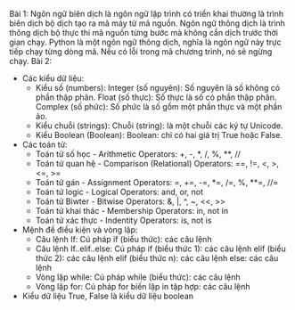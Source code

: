 Bài 1:
Ngôn ngữ biên dịch là ngôn ngữ lập trình có triển khai thường là trình biên dịch bộ dịch tạo ra mã máy từ mã nguồn. Ngôn ngữ thông dịch là trình thông dịch bộ thực thi mã nguồn từng bước mà không cần dịch trước thời gian chạy.
Python là một ngôn ngữ thông dịch, nghĩa là ngôn ngữ này trực tiếp chạy từng dòng mã. Nếu có lỗi trong mã chương trình, nó sẽ ngừng chạy.
Bài 2:
- Các kiểu dữ liệu:
  + Kiểu số (numbers):
     Integer (số nguyên): Số nguyên là số không có phần thập phân.
     Float (số thực): Số thực là số có phần thập phân.
     Complex (số phức): Số phức là số gồm một phần thực và một phần ảo.
  + Kiểu chuỗi (strings):
     Chuỗi (string): là một chuỗi các ký tự Unicode.
  + Kiểu Boolean (Boolean):
     Boolean: chỉ có hai giá trị True hoặc False.
- Các toán tử:
  + Toán tử số học - Arithmetic Operators: +, -, *, /, %, **, // 
  + Toán tử quan hệ - Comparison (Relational) Operators: ==, !=, <, >, <=, >=
  + Toán tử gán - Assignment Operators: =, +=, -=, *=, /=, %, **=, //=
  + Toán tử logic - Logical Operators: and, or, not
  + Toán tử Biwter - Bitwise Operators: &, |, ^, ~, <<, >>
  + Toán tử khai thác - Membership Operators: in, not in
  + Toán tử xác thực - Indentity Operators: is, not is
- Mệnh đề điều kiện và vòng lặp:
  + Câu lệnh If: Cú pháp
   if (biểu thức):
       các câu lệnh
  + Câu lệnh If..elif..else: Cú pháp
if (biểu thức 1):
    các câu lệnh
elif (biểu thức 2):
    các câu lệnh
elif (biểu thức n):
    các câu lệnh
else:
    các câu lệnh
  + Vòng lặp while: Cú pháp
      while (biểu thức):
          các câu lệnh
  + Vòng lặp for: Cú pháp
     for biến lặp in tập hợp:
          các câu lệnh
- Kiểu dữ liệu True, False là kiểu dữ liệu boolean
